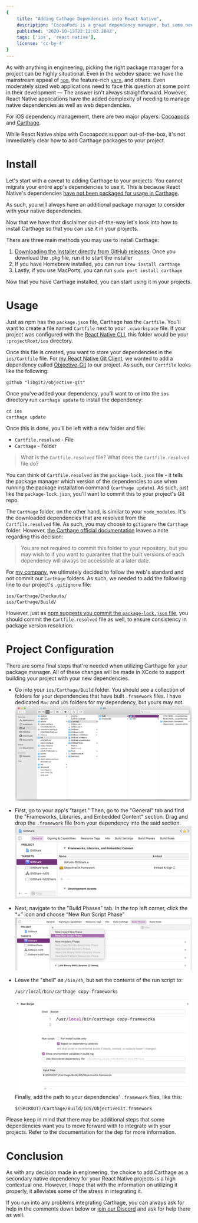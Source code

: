 ```yaml
---
{
    title: "Adding Cathage Dependencies into React Native",
    description: "CocoaPods is a great dependency manager, but some need Carthage still. Let's walk through how to integrate Carthage with React Native!",
    published: '2020-10-13T22:12:03.284Z',
    tags: ['ios', 'react native'],
    license: 'cc-by-4'
}
---
```


As with anything in engineering, picking the right package manager for a project can be highly situational. Even in the webdev space: we have the mainstream appeal of [`npm`](https://www.npmjs.com/), the feature-rich [`yarn`](https://yarnpkg.com/), and others. Even moderately sized web applications need to face this question at some point in their development — The answer isn't always straightforward. However, React Native applications have the added complexity of needing to manage native dependencies as well as web dependencies.

For iOS dependency management, there are two major players: [Cocoapods](https://cocoapods.org/) and [Carthage](https://github.com/Carthage/Carthage/).

While React Native ships with Cocoapods support out-of-the-box, it's not immediately clear how to add Carthage packages to your project.

# Install

Let's start with a caveat to adding Carthage to your projects: You cannot migrate your entire app's dependencies to use it. This is because React Native's dependencies [have not been packaged for usage in Carthage](https://github.com/facebook/react-native/issues/13835). 

As such, you will always have an additional package manager to consider with your native dependencies.

Now that we have that disclaimer out-of-the-way let's look into how to install Carthage so that you can use it in your projects.

There are three main methods you may use to install Carthage:

1. [Downloading the Installer directly from GitHub releases](https://github.com/Carthage/Carthage/releases). Once you download the `.pkg` file, run it to start the installer
2. If you have Homebrew installed, you can run `brew install carthage`
3. Lastly, if you use MacPorts, you can run `sudo port install carthage`

Now that you have Carthage installed, you can start using it in your projects.

# Usage

Just as npm has the `package.json` file, Carthage has the `Cartfile`. You'll want to create a file named `Cartfile` next to your `.xcworkspace` file. If your project was configured with the [React Native CLI](https://github.com/react-native-community/cli), this folder would be your `:projectRoot/ios` directory. 

Once this file is created, you want to store your dependencies in the `ios/Cartfile` file. For [my React Native Git Client](https://gitshark.dev), we wanted to add a dependency called [Objective-Git](https://github.com/libgit2/objective-git) to our project. As such, our `Cartfile` looks like the following:

```
github "libgit2/objective-git"
```

Once you've added your dependency, you'll want to `cd` into the `ios` directory run `carthage update` to install the dependency:

```
cd ios
carthage update
```

Once this is done, you'll be left with a new folder and file:

- `Cartfile.resolved` - File
- `Carthage` - Folder

> What is the `Cartfile.resolved` file? What does the `Cartfile.resolved` file do?

You can think of `Cartfile.resolved` as the `package-lock.json` file - it tells the package manager which version of the dependencies to use when running the package installation command (`carthage update`). As such, just like the `package-lock.json`, you'll want to commit this to your project's Git repo.

The `Carthage` folder, on the other hand, is similar to your `node_modules`. It's the downloaded dependencies that are resolved from the `Cartfile.resolved` file. As such, you may choose to `gitignore` the `Carthage` folder. However, [the Carthage official documentation](https://github.com/Carthage/Carthage/blob/master/Documentation/Artifacts.md) leaves a note regarding this decision:

> You are not required to commit this folder to your repository, but you may wish to if you want to guarantee that the built versions of each dependency will always be accessible at a later date.

For [my company](https://oceanbit.dev), we ultimately decided to follow the web's standard and not commit our `Carthage` folders. As such, we needed to add the following line to our project's `.gitignore` file:

```
ios/Carthage/Checkouts/
ios/Carthage/Build/
```

However, just as [npm suggests you commit the `package-lock.json` file](https://github.com/npm/cli/blob/release-6.14.7/docs/content/configuring-npm/package-lock-json.md), you should commit the `Cartfile.resolved` file as well, to ensure consistency in package version resolution.

# Project Configuration

There are some final steps that're needed when utilizing Carthage for your package manager. All of these changes will be made in XCode to support building your project with your new dependencies.

- Go into your `ios/Carthage/Build` folder. You should see a collection of folders for your dependencies that have built `.framework` files. I have dedicated `Mac` and `iOS` folders for my dependency, but yours may not.
  ![The Carthage build folder](./carthage_build.png)

- First, go to your app's "target." Then, go to the "General" tab and find the "Frameworks, Libraries, and Embedded Content" section. Drag and drop the `.framework` file from your dependency into the said section.![Linked Frameworks](frameworks_embedd.png)

- Next, navigate to the "Build Phases" tab. In the top left corner, click the “+” icon and choose “New Run Script Phase”
  ![Add a New Run Script Phase](./add_run_script.png)

- Leave the "shell" as `/bin/sh`, but set the contents of the run script to:

  ```
  /usr/local/bin/carthage copy-frameworks
  ```

  ![Run script contents](./carthage_run_script.png)
  Finally, add the path to your dependencies' `.framework` files, like this:

  ```
  $(SRCROOT)/Carthage/Build/iOS/ObjectiveGit.framework
  ```

Please keep in mind that there may be additional steps that some dependencies want you to move forward with to integrate with your projects. Refer to the documentation for the dep for more information.

# Conclusion

As with any decision made in engineering, the choice to add Carthage as a secondary native dependency for your React Native projects is a high contextual one. However, I hope that with the information on utilizing it properly, it alleviates some of the stress in integrating it.

If you run into any problems integrating Carthage, you can always ask for help in the comments down below or [join our Discord](https://discord.gg/FMcvc6T) and ask for help there as well.

